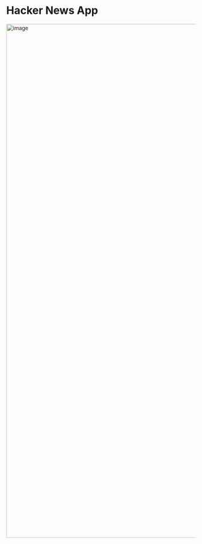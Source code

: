 # Hacker News App

<img width="1227" height="1363" alt="image" src="https://github.com/user-attachments/assets/0a443a3f-ac9f-4446-bc1b-c46b09119639" />

